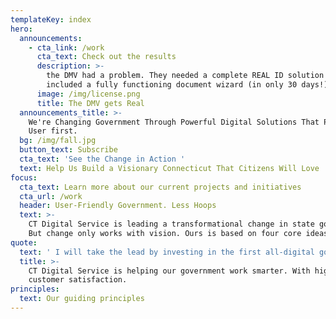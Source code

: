 ```yaml
---
templateKey: index
hero:
  announcements:
    - cta_link: /work
      cta_text: Check out the results
      description: >-
        the DMV had a problem. They needed a complete REAL ID solution that
        included a fully functioning document wizard (in only 30 days!)
      image: /img/license.png
      title: The DMV gets Real
  announcements_title: >-
    We're Changing Government Through Powerful Digital Solutions That Put the
    User first.
  bg: /img/fall.jpg
  button_text: Subscribe
  cta_text: 'See the Change in Action '
  text: Help Us Build a Visionary Connecticut That Citizens Will Love
focus:
  cta_text: Learn more about our current projects and initiatives
  cta_url: /work
  header: User-Friendly Government. Less Hoops
  text: >-
    CT Digital Service is leading a transformational change in state government.
    But change only works with vision. Ours is based on four core ideas: 
quote:
  text: ' I will take the lead by investing in the first all-digital government, and reverse engineer every transaction from the taxpayer’s shoes. The entry point to Connecticut will be through its digital front door, a one-stop-shop for everything current and prospective citizens need from their government. We will be online, not in line. It won’t be done overnight, but let’s start today.'
  title: >-
    CT Digital Service is helping our government work smarter. With higher
    customer satisfaction.
principles:
  text: Our guiding principles
---
```


